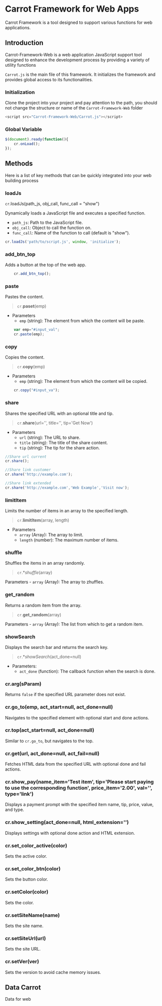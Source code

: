# Carrot Framework for Web Apps

Carrot Framework is a tool designed to support various functions for web applications.

## Introduction

Carrot-Framework-Web is a web application JavaScript support tool designed to enhance the development process by providing a variety of utility functions

`Carrot.js` is the main file of this framework. It initializes the framework and provides global access to its functionalities.

### Initialization

Clone the project into your project and pay attention to the path, you should not change the structure or name of the `Carrot-Framework-Web` folder

```javascript
<script src="Carrot-Framework-Web/Carrot.js"></script>
```

### Global Variable
```javascript
$(document).ready(function(){
    cr.onLoad();
});
```

## Methods

Here is a list of key methods that can be quickly integrated into your web building process

### loadJs
`cr`.loadJs(path_js, obj_call, func_call = "show")

Dynamically loads a JavaScript file and executes a specified function.
- `path_js`: Path to the JavaScript file.
- `obj_call`: Object to call the function on.
- `func_call`: Name of the function to call (default is "show").

```javascript
cr.loadJs('path/to/script.js', window, 'initialize');
```

### add_btn_top
Adds a button at the top of the web app.

```javascript
    cr.add_btn_top();
```

### paste
Pastes the content.

> `cr`.**paset**(emp)

- Parameters
	- `emp` (string): The element from which the content will be paste.

```javascript
    var emp="#input_val";
    cr.paste(emp);
```

### copy

Copies the content.

> `cr`.**copy**(emp)

- Parameters
	- `emp` (string): The element from which the content will be copied.

```javascript
    cr.copy("#input_va");
```

### share

Shares the specified URL with an optional title and tip.

> `cr`.**share**(url='', title='', tip='Get Now')

- Parameters
	- `url` (string): The URL to share.
	- `title` (string): The title of the share content.
	- `tip` (string): The tip for the share action.

```javascript
//Share url current 
cr.share(); 

//Share link customer 
cr.share('http://example.com');

//Share link extended 
cr.share('http://example.com','Web Example','Visit now');

```


### limitItem

Limits the number of items in an array to the specified length.

> `cr`.**limitItem**(array, length)

- Parameters
	- `array` (Array):  The array to limit.
	- `length` (number): The maximum number of items.

### shuffle

Shuffles the items in an array randomly.

> `cr`.**shuffle*(array)

Parameters
	- `array` (Array):  The array to zhuffles.

### get_random

Returns a random item from the array.

> `cr`.**get_random**(array)

Parameters
	- `array` (Array):  The list from which to get a random item.

### showSearch

Displays the search bar and returns the search key.

> `cr`.**showSearch*(act_done=null)

- Parameters:
	- `act_done` (function): The callback function when the search is done.

### cr.arg(sParam)
Returns `false` if the specified URL parameter does not exist.

>

### cr.go_to(emp, act_start=null, act_done=null)
Navigates to the specified element with optional start and done actions.

### cr.top(act_start=null, act_done=null)
Similar to `cr.go_to`, but navigates to the top.

### cr.get(url, act_done=null, act_fail=null)
Fetches HTML data from the specified URL with optional done and fail actions.

### cr.show_pay(name_item='Test item', tip='Please start paying to use the corresponding function', price_item='2.00', val='', type='link')
Displays a payment prompt with the specified item name, tip, price, value, and type.

### cr.show_setting(act_done=null, html_extension='')
Displays settings with optional done action and HTML extension.

### cr.set_color_active(color)
Sets the active color.

### cr.set_color_btn(color)
Sets the button color.

### cr.setColor(color)
Sets the color.

### cr.setSiteName(name)
Sets the site name.

### cr.setSiteUrl(url)
Sets the site URL.

### cr.setVer(ver)
Sets the version to avoid cache memory issues.

## Data Carrot
Data for web
